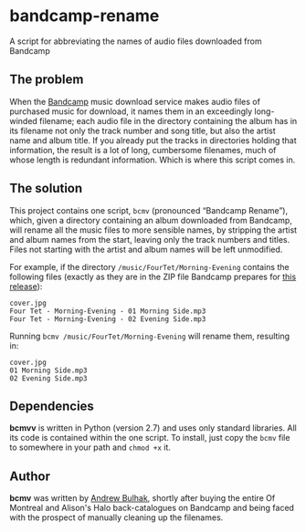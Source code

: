 # bandcamp-rename
A script for abbreviating the names of audio files downloaded from Bandcamp

## The problem

When the [Bandcamp](http://bandcamp.com) music download service makes audio files of purchased music for download, it names them in an exceedingly long-winded filename; each audio file in the directory containing the album has in its filename not only the track number and song title, but also the artist name and album title. If you already put the tracks in directories holding that information, the result is a lot of long, cumbersome filenames, much of whose length is redundant information.  Which is where this script comes in.

## The solution

This project contains one script, `bcmv` (pronounced “Bandcamp Rename”), which, given a directory containing an album downloaded from Bandcamp, will rename all the music files to more sensible names, by stripping the artist and album names from the start, leaving only the track numbers and titles. Files not starting with the artist and album names will be left unmodified. 

For example, if the directory `/music/FourTet/Morning-Evening` contains the following files (exactly as they are in the ZIP file Bandcamp prepares for [this release](https://fourtet.bandcamp.com/album/morning-evening)):
```
cover.jpg
Four Tet - Morning-Evening - 01 Morning Side.mp3
Four Tet - Morning-Evening - 02 Evening Side.mp3

```

Running `bcmv /music/FourTet/Morning-Evening` will rename them, resulting in:
```
cover.jpg
01 Morning Side.mp3
02 Evening Side.mp3
```

## Dependencies

**bcmvv** is written in Python (version 2.7) and uses only standard libraries. All its code is contained within the one script. To install, just copy the `bcmv` file to somewhere in your path and `chmod +x` it.

## Author

**bcmv** was written by [Andrew Bulhak](http://dev.null.org/acb/), shortly after buying the entire Of Montreal and Alison's Halo back-catalogues on Bandcamp and being faced with the prospect of manually cleaning up the filenames.
